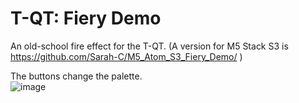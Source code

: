# T-QT: Fiery Demo
An old-school fire effect for the T-QT. (A version for M5 Stack S3 is https://github.com/Sarah-C/M5_Atom_S3_Fiery_Demo/ )

The buttons change the palette.              
![image](https://user-images.githubusercontent.com/1586332/186702541-96abdf0d-c618-4ce4-8cbf-35f7c64d31d0.png)
